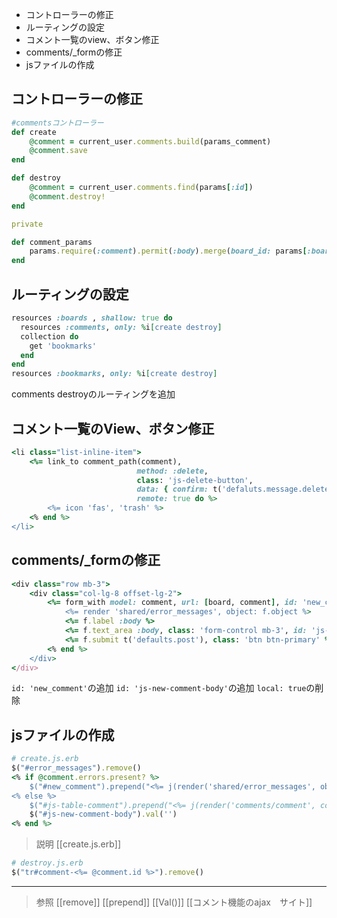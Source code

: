 
- コントローラーの修正
- ルーティングの設定
- コメント一覧のview、ボタン修正
- comments/_formの修正
- jsファイルの作成

## コントローラーの修正

```ruby
#commentsコントローラー
def create
	@comment = current_user.comments.build(params_comment)
	@comment.save
end

def destroy
	@comment = current_user.comments.find(params[:id])
	@comment.destroy!
end

private

def comment_params
	params.require(:comment).permit(:body).merge(board_id: params[:board_id])
end

```

## ルーティングの設定

```ruby
resources :boards , shallow: true do
  resources :comments, only: %i[create destroy]
  collection do
    get 'bookmarks'
  end
end
resources :bookmarks, only: %i[create destroy]
```

comments destroyのルーティングを追加

## コメント一覧のView、ボタン修正

```ruby
<li class="list-inline-item">
	<%= link_to comment_path(comment),
							method: :delete,
							class: 'js-delete-button',
							data: { confirm: t('defaluts.message.delete_confirm') }
							remote: true do %>
		<%= icon 'fas', 'trash' %>
	<% end %>
</li>
```


## comments/_formの修正

```ruby
<div class="row mb-3">
	<div class="col-lg-8 offset-lg-2">
		<%= form_with model: comment, url: [board, comment], id: 'new_comment' do |f| %>
			<%= render 'shared/error_messages', object: f.object %>
			<%= f.label :body %>
			<%= f.text_area :body, class: 'form-control mb-3', id: 'js-new-comment-body', row: 4, placeholder: Comment.human_attribute_name(:body) %>
			<%= f.submit t('defaults.post'), class: 'btn btn-primary' %>
		<% end %>
	</div>
</div>
```

`id: 'new_comment'`の追加
`id: 'js-new-comment-body'`の追加
`local: true`の削除

## jsファイルの作成

```ruby
# create.js.erb
$("#error_messages").remove()
<% if @comment.errors.present? %>
	$("#new_comment").prepend("<%= j(render('shared/error_messages', object: @comment)) %>")
<% else %>
	$("#js-table-comment").prepend("<%= j(render('comments/comment', comment: @comment) %>)")
	$("#js-new-comment-body").val('')
<% end %>
```
>説明
[[create.js.erb]]


```ruby
# destroy.js.erb
$("tr#comment-<%= @comment.id %>").remove()
```


---
>参照
[[remove]]
[[prepend]]
[[Val()]]
[[コメント機能のajax　サイト]]